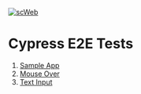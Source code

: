 [![scWeb](https://img.shields.io/endpoint?url=https://dashboard.cypress.io/badge/detailed/3ymtkd/master&style=for-the-badge&logo=cypress)](https://dashboard.cypress.io/projects/3ymtkd/runs)

# Cypress E2E Tests
1. [Sample App](cypress/e2e/1-Sample-App/sampleApp.cy.js)
1. [Mouse Over](cypress/e2e/2-Mouse-Over/mouseOver.cy.js)
1. [Text Input](cypress/e2e/3-Text-Input/textInput.cy.js)

